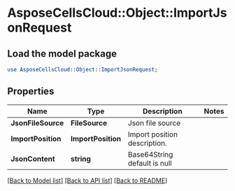 # AsposeCellsCloud::Object::ImportJsonRequest 

## Load the model package
```perl
use AsposeCellsCloud::Object::ImportJsonRequest;
```

## Properties
Name | Type | Description | Notes
------------ | ------------- | ------------- | -------------
**JsonFileSource** | **FileSource** | Json file source |
**ImportPosition** | **ImportPosition** | Import position description. |
**JsonContent** | **string** | Base64String default is null |  

[[Back to Model list]](../README.md#documentation-for-models) [[Back to API list]](../README.md#documentation-for-api-endpoints) [[Back to README]](../README.md)

